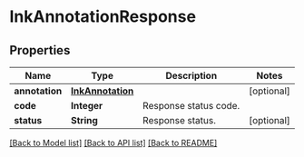 
# InkAnnotationResponse


## Properties
Name | Type | Description | Notes
------------ | ------------- | ------------- | -------------
**annotation** | [**InkAnnotation**](InkAnnotation.md) |  | [optional]
**code** | **Integer** | Response status code. | 
**status** | **String** | Response status. | [optional]


[[Back to Model list]](../README.md#documentation-for-models) [[Back to API list]](../README.md#documentation-for-api-endpoints) [[Back to README]](../README.md)


